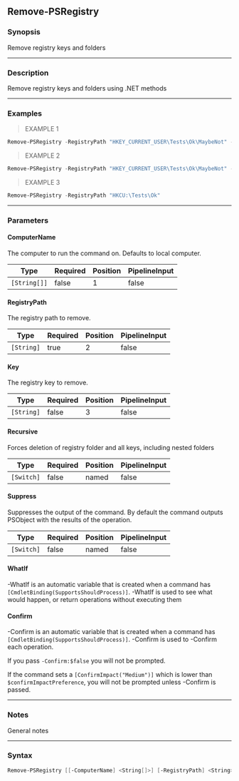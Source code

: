 Remove-PSRegistry
-----------------

### Synopsis
Remove registry keys and folders

---

### Description

Remove registry keys and folders using .NET methods

---

### Examples
> EXAMPLE 1

```PowerShell
Remove-PSRegistry -RegistryPath "HKEY_CURRENT_USER\Tests\Ok\MaybeNot" -Recursive
```
> EXAMPLE 2

```PowerShell
Remove-PSRegistry -RegistryPath "HKEY_CURRENT_USER\Tests\Ok\MaybeNot" -Key "LimitBlankPass1wordUse"
```
> EXAMPLE 3

```PowerShell
Remove-PSRegistry -RegistryPath "HKCU:\Tests\Ok"
```

---

### Parameters
#### **ComputerName**
The computer to run the command on. Defaults to local computer.

|Type        |Required|Position|PipelineInput|
|------------|--------|--------|-------------|
|`[String[]]`|false   |1       |false        |

#### **RegistryPath**
The registry path to remove.

|Type      |Required|Position|PipelineInput|
|----------|--------|--------|-------------|
|`[String]`|true    |2       |false        |

#### **Key**
The registry key to remove.

|Type      |Required|Position|PipelineInput|
|----------|--------|--------|-------------|
|`[String]`|false   |3       |false        |

#### **Recursive**
Forces deletion of registry folder and all keys, including nested folders

|Type      |Required|Position|PipelineInput|
|----------|--------|--------|-------------|
|`[Switch]`|false   |named   |false        |

#### **Suppress**
Suppresses the output of the command. By default the command outputs PSObject with the results of the operation.

|Type      |Required|Position|PipelineInput|
|----------|--------|--------|-------------|
|`[Switch]`|false   |named   |false        |

#### **WhatIf**
-WhatIf is an automatic variable that is created when a command has ```[CmdletBinding(SupportsShouldProcess)]```.
-WhatIf is used to see what would happen, or return operations without executing them
#### **Confirm**
-Confirm is an automatic variable that is created when a command has ```[CmdletBinding(SupportsShouldProcess)]```.
-Confirm is used to -Confirm each operation.

If you pass ```-Confirm:$false``` you will not be prompted.

If the command sets a ```[ConfirmImpact("Medium")]``` which is lower than ```$confirmImpactPreference```, you will not be prompted unless -Confirm is passed.

---

### Notes
General notes

---

### Syntax
```PowerShell
Remove-PSRegistry [[-ComputerName] <String[]>] [-RegistryPath] <String> [[-Key] <String>] [-Recursive] [-Suppress] [-WhatIf] [-Confirm] [<CommonParameters>]
```
